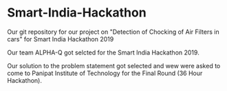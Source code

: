 # Smart-India-Hackathon
Our git repository for our project on "Detection of Chocking of Air Filters in cars" for Smart India Hackathon 2019

Our team ALPHA-Q got selcted for the Smart India Hackathon 2019. 

Our solution to the problem statement got selected and wew were asked to come to Panipat Institute of Technology for the Final Round (36 Hour Hackathon).
